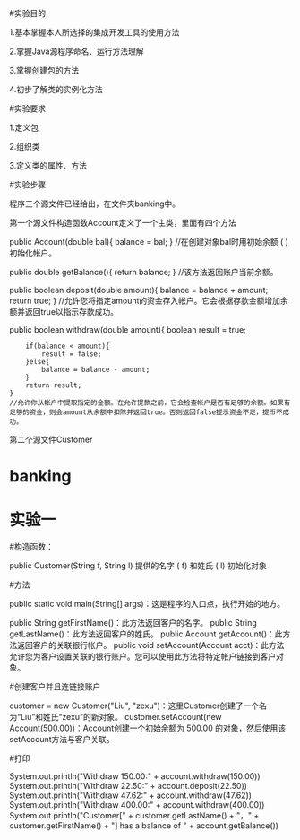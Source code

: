 
#实验目的

1.基本掌握本人所选择的集成开发工具的使用方法

2.掌握Java源程序命名、运行方法理解

3.掌握创建包的方法

4.初步了解类的实例化方法

#实验要求

1.定义包

2.组织类

3.定义类的属性、方法

#实验步骤

程序三个源文件已经给出，在文件夹banking中。

第一个源文件构造函数Account定义了一个主类，里面有四个方法

  public Account(double bal){
        balance = bal;
        }
        //在创建对象bal时用初始余额 ( )初始化帐户。

 public double getBalance(){
        return balance;
    }
    //该方法返回账户当前余额。

  public boolean deposit(double amount){
        balance = balance + amount;
        return true;
    }
    //允许您将指定amount的资金存入帐户。它会根据存款金额增加余额并返回true以指示存款成功。

  public boolean withdraw(double amount){
        boolean result = true;

        if(balance < amount){
            result = false;
        }else{
            balance = balance - amount;
        }
        return result;
    }
    //允许你从帐户中提取指定的金额。在允许提款之前，它会检查帐户是否有足够的余额。如果有足够的资金，则会amount从余额中扣除并返回true。否则返回false提示资金不足，提币不成功。

第二个源文件Customer





 
 
 
 
 
 
 # banking
# 实验一
#构造函数：


public Customer(String f, String l) 提供的名字 ( f) 和姓氏 ( l) 初始化对象


#方法

public static void main(String[] args)：这是程序的入口点，执行开始的地方。


public String getFirstName()：此方法返回客户的名字。
public String getLastName()：此方法返回客户的姓氏。
public Account getAccount()：此方法返回客户的关联银行帐户。
public void setAccount(Account acct)：此方法允许您为客户设置关联的银行账户。您可以使用此方法将特定帐户链接到客户对象。

#创建客户并且连链接账户


customer = new Customer("Liu", "zexu")：这里Customer创建了一个名为“Liu”和姓氏“zexu”的新对象。
customer.setAccount(new Account(500.00))：Account创建一个初始余额为 500.00 的对象，然后使用该setAccount方法与客户关联。

#打印


System.out.println("Withdraw 150.00:" + account.withdraw(150.00))
System.out.println("Withdraw 22.50:" + account.deposit(22.50))
System.out.println("Withdraw 47.62:" + account.withdraw(47.62))
System.out.println("Withdraw 400.00:" + account.withdraw(400.00))
System.out.println("Customer[" + customer.getLastName() + "，" + customer.getFirstName() + "] has a balance of " + account.getBalance())
